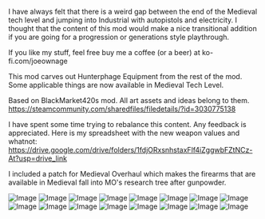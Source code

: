 I have always felt that there is a weird gap between the end of the Medieval tech level and jumping into Industrial with autopistols and electricity. I thought that the content of this mod would make a nice transitional addition if you are going for a progression or generations style playthrough.

If you like my stuff, feel free buy me a coffee (or a beer) at ko-fi.com/joeownage

This mod carves out Hunterphage Equipment from the rest of the mod. Some applicable things are now available in Medieval Tech Level.

Based on BlackMarket420s mod. All art assets and ideas belong to them. https://steamcommunity.com/sharedfiles/filedetails/?id=3030775138

I have spent some time trying to rebalance this content. Any feedback is appreciated. Here is my spreadsheet with the new weapon values and whatnot: https://drive.google.com/drive/folders/1fdjORxsnhstaxFlf4iZggwbFZtNCz-At?usp=drive_link

I included a patch for Medieval Overhaul which makes the firearms that are available in Medieval fall into MO's research tree after gunpowder.

![Image](https://i.imgur.com/QA4Q95T.png)
![Image](https://i.imgur.com/52DJZIb.png)
![Image](https://i.imgur.com/ydWYWXC.png)
![Image](https://i.imgur.com/idHv5TU.png)
![Image](https://i.imgur.com/MFgFK03.png)
![Image](https://i.imgur.com/xATSazr.png)
![Image](https://i.imgur.com/PSmhHRS.png)
![Image](https://i.imgur.com/IDxPsmc.png)
![Image](https://i.imgur.com/51Fhjaz.png)
![Image](https://i.imgur.com/6NHx1sB.png)
![Image](https://i.imgur.com/xuZ0nQF.png)
![Image](https://i.imgur.com/fT4nGmO.png)
![Image](https://i.imgur.com/o0NIFDr.png)
![Image](https://i.imgur.com/uGZZXg4.png)
![Image](https://i.imgur.com/X8qRfTH.png)
![Image](https://i.imgur.com/FctZYos.png)
